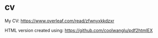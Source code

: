 # cv

My CV: https://www.overleaf.com/read/zfwnyxkkdzxr

HTML version created using: https://github.com/coolwanglu/pdf2htmlEX

